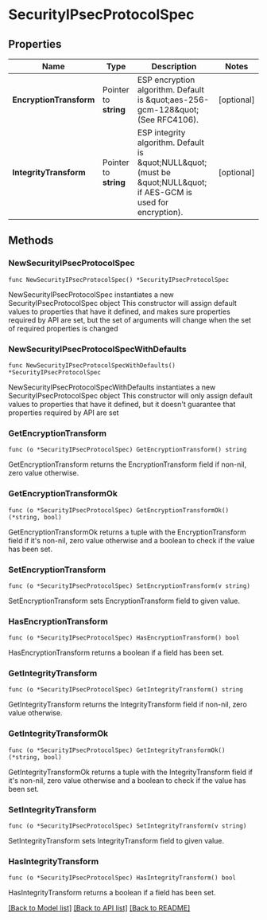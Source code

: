 # SecurityIPsecProtocolSpec

## Properties

Name | Type | Description | Notes
------------ | ------------- | ------------- | -------------
**EncryptionTransform** | Pointer to **string** | ESP encryption algorithm. Default is \&quot;aes-256-gcm-128\&quot; (See RFC4106). | [optional] 
**IntegrityTransform** | Pointer to **string** | ESP integrity algorithm. Default is \&quot;NULL\&quot; (must be \&quot;NULL\&quot; if AES-GCM is used for encryption). | [optional] 

## Methods

### NewSecurityIPsecProtocolSpec

`func NewSecurityIPsecProtocolSpec() *SecurityIPsecProtocolSpec`

NewSecurityIPsecProtocolSpec instantiates a new SecurityIPsecProtocolSpec object
This constructor will assign default values to properties that have it defined,
and makes sure properties required by API are set, but the set of arguments
will change when the set of required properties is changed

### NewSecurityIPsecProtocolSpecWithDefaults

`func NewSecurityIPsecProtocolSpecWithDefaults() *SecurityIPsecProtocolSpec`

NewSecurityIPsecProtocolSpecWithDefaults instantiates a new SecurityIPsecProtocolSpec object
This constructor will only assign default values to properties that have it defined,
but it doesn't guarantee that properties required by API are set

### GetEncryptionTransform

`func (o *SecurityIPsecProtocolSpec) GetEncryptionTransform() string`

GetEncryptionTransform returns the EncryptionTransform field if non-nil, zero value otherwise.

### GetEncryptionTransformOk

`func (o *SecurityIPsecProtocolSpec) GetEncryptionTransformOk() (*string, bool)`

GetEncryptionTransformOk returns a tuple with the EncryptionTransform field if it's non-nil, zero value otherwise
and a boolean to check if the value has been set.

### SetEncryptionTransform

`func (o *SecurityIPsecProtocolSpec) SetEncryptionTransform(v string)`

SetEncryptionTransform sets EncryptionTransform field to given value.

### HasEncryptionTransform

`func (o *SecurityIPsecProtocolSpec) HasEncryptionTransform() bool`

HasEncryptionTransform returns a boolean if a field has been set.

### GetIntegrityTransform

`func (o *SecurityIPsecProtocolSpec) GetIntegrityTransform() string`

GetIntegrityTransform returns the IntegrityTransform field if non-nil, zero value otherwise.

### GetIntegrityTransformOk

`func (o *SecurityIPsecProtocolSpec) GetIntegrityTransformOk() (*string, bool)`

GetIntegrityTransformOk returns a tuple with the IntegrityTransform field if it's non-nil, zero value otherwise
and a boolean to check if the value has been set.

### SetIntegrityTransform

`func (o *SecurityIPsecProtocolSpec) SetIntegrityTransform(v string)`

SetIntegrityTransform sets IntegrityTransform field to given value.

### HasIntegrityTransform

`func (o *SecurityIPsecProtocolSpec) HasIntegrityTransform() bool`

HasIntegrityTransform returns a boolean if a field has been set.


[[Back to Model list]](../README.md#documentation-for-models) [[Back to API list]](../README.md#documentation-for-api-endpoints) [[Back to README]](../README.md)


